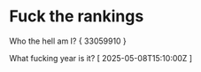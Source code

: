 # Fuck the rankings

Who the hell am I?
{ 33059910 }

What fucking year is it?
[ 2025-05-08T15:10:00Z ]
